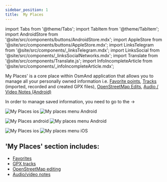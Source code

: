 ```yaml
---
sidebar_position: 1
title:  My Places
---
```


import Tabs from '@theme/Tabs';
import TabItem from '@theme/TabItem';
import AndroidStore from '@site/src/components/buttons/AndroidStore.mdx';
import AppleStore from '@site/src/components/buttons/AppleStore.mdx';
import LinksTelegram from '@site/src/components/_linksTelegram.mdx';
import LinksSocial from '@site/src/components/_linksSocialNetworks.mdx';
import Translate from '@site/src/components/Translate.js';
import InfoIncompleteArticle from '@site/src/components/_infoIncompleteArticle.mdx';

<InfoIncompleteArticle/>

My Places' is a core place within OsmAnd application that allows you to manage all your personally owned information i.e. [Favorite points](/docs/documentation/personal/favorites), [Tracks](/docs/documentation/personal/tracks) (imported, recorded and created GPX files), [OpenStreetMap Edits](/docs/documentation/plugins/osm-editing), [Audio / Video Notes (Android)](/docs/documentation/plugins/audio-video-notes)


In order to manage saved information, you need to go to the [<Translate android="true" ids="shared_string_menu"/>](/docs/documentation/start-with/main-menu) → [<Translate android="true" ids="shared_string_my_places"/>](/docs/documentation/personal/myplaces)

<Tabs groupId="operating-systems">

<TabItem value="def" label="Default" default>

![My Places ios](@site/static/img/personal/my_places_ios.png) ![My places menu Android](@site/static/img/personal/my_places_menu_android.png)

</TabItem>

<TabItem value="android" label="Android">

![My Places android](@site/static/img/personal/my_places_android.png) ![My places menu Android](@site/static/img/personal/my_places_menu_android.png)

</TabItem>

<TabItem value="ios" label="iOS">

![My Places ios](@site/static/img/personal/my_places_ios.png)  ![My places menu iOS](@site/static/img/personal/my_places_menu_ios.png)

</TabItem>

</Tabs>


 ## 'My Places' section includes:
- [Favorites](/docs/documentation/personal/favorites)
- [GPX tracks](/docs/documentation/personal/tracks)
- [OpenStreetMap editing](/docs/documentation/plugins/osm-editing)
- [Audio/video notes](/docs/documentation/plugins/audio-video-notes)
